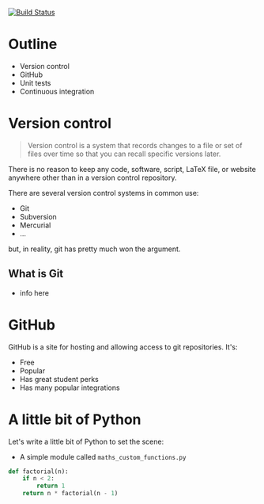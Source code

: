 [![Build Status](https://travis-ci.org/fcooper8472/software_best_practices.svg?branch=master)](https://travis-ci.org/fcooper8472/software_best_practices)

# Outline
 - Version control
 - GitHub
 - Unit tests
 - Continuous integration

# Version control

 > Version control is a system that records changes to a file or set of files over time so that you can recall specific versions later.

There is no reason to keep any code, software, script, LaTeX file, or website anywhere other than in a version control repository.

There are several version control systems in common use:
 * Git
 * Subversion
 * Mercurial
 * ...

but, in reality, git has pretty much won the argument.

## What is Git

 * info here


# GitHub

GitHub is a site for hosting and allowing access to git repositories.  It's:
 * Free
 * Popular
 * Has great student perks
 * Has many popular integrations

# A little bit of Python

Let's write a little bit of Python to set the scene:

 * A simple module called `maths_custom_functions.py`

```python
def factorial(n):
    if n < 2:
        return 1
    return n * factorial(n - 1)
```